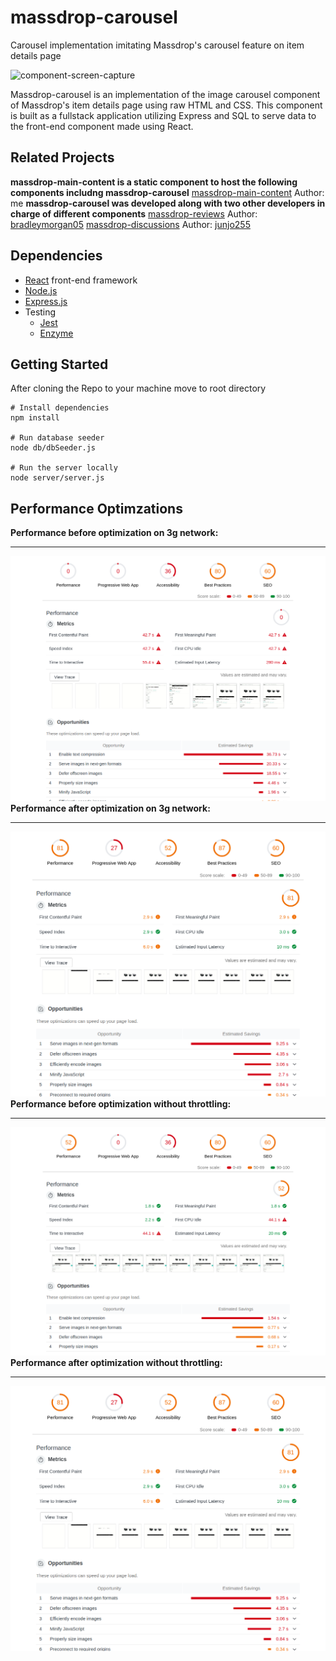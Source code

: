 # massdrop-carousel
Carousel implementation imitating Massdrop's carousel feature on item details page

![component-screen-capture](documentation/image-carousel-demo.gif)

Massdrop-carousel is an implementation of the image carousel component of Massdrop's item details page using raw HTML and CSS. This component is built as a fullstack application utilizing Express and SQL to serve data to the front-end component made using React.

## Related Projects
**massdrop-main-content is a static component to host the following components includng massdrop-carousel**
[massdrop-main-content](https://github.com/hrnyc20-agrabah/massdrop-main-content) Author: me
**massdrop-carousel was developed along with two other developers in charge of different components**
[massdrop-reviews](https://github.com/hrnyc20-agrabah/massdrop-ratings) Author: [bradleymorgan05](https://github.com/bradleymorgan05)
[massdrop-discussions](https://github.com/hrnyc20-agrabah/massdrop-discussion) Author: [junjo255](https://github.com/junjo255)
## Dependencies
- [React](https://reactjs.org/docs/getting-started.html) front-end framework
- [Node.js](https://nodejs.org/en/)
- [Express.js](https://expressjs.com/)
- Testing
  - [Jest](https://jestjs.io/)
  - [Enzyme](https://airbnb.io/enzyme/)

## Getting Started
After cloning the Repo to your machine move to root directory
```
# Install dependencies
npm install

# Run database seeder
node db/dbSeeder.js

# Run the server locally
node server/server.js
```
## Performance Optimzations
**Performance before optimization on 3g network:**
___
![component-screen-capture](documentation/performance-before-optimization-3g.png)
**Performance after optimization on 3g network:**
___
![component-screen-capture](documentation/performance-after-optimization-3g.png)
**Performance before optimization without throttling:**
___
![component-screen-capture](documentation/performance-before-optimization-none.png)
**Performance after optimization without throttling:**
___
![component-screen-capture](documentation/performance-after-optimization-3g.png)

